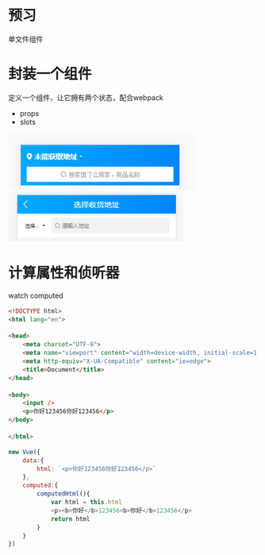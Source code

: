 # 预习

单文件组件

# 封装一个组件

定义一个组件，让它拥有两个状态，配合webpack

- props
- slots

<img src="6.png" />
<img src="7.png" />

# 计算属性和侦听器

watch computed

```html
<!DOCTYPE html>
<html lang="en">

<head>
    <meta charset="UTF-8">
    <meta name="viewport" content="width=device-width, initial-scale=1.0">
    <meta http-equiv="X-UA-Compatible" content="ie=edge">
    <title>Document</title>
</head>

<body>
    <input />
    <p>你好123456你好123456</p>
</body>

</html>
```

```js
new Vue({
    data:{
        html: `<p>你好123456你好123456</p>`
    },
    computed:{
        computedHtml(){
            var html = this.html
            <p><b>你好</b>123456<b>你好</b>123456</p>
            return html
        }
    }
})
```